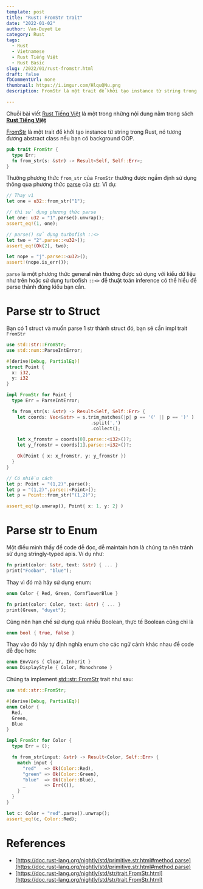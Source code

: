 ```yaml
---
template: post
title: "Rust: FromStr trait"
date: "2022-01-02"
author: Van-Duyet Le
category: Rust
tags:
  - Rust
  - Vietnamese
  - Rust Tiếng Việt
  - Rust Basic
slug: /2022/01/rust-fromstr.html
draft: false
fbCommentUrl: none
thumbnail: https://i.imgur.com/HlquQNu.png
description: FromStr là một trait để khởi tạo instance từ string trong Rust, nó tương đương abstract class nếu bạn có background OOP.

---
```


<div class="noti">Chuỗi bài viết <a href="/tag/rust-tiếng-việt/">Rust Tiếng Việt</a> là một trong những nội dung nằm trong sách <a href="https://rust-tieng-viet.github.io/?utm_source=blog.duyet.net&utm_medium=post&utm_campaign=launch_rust_tieng_viet" target="_blank"><strong>Rust Tiếng Việt</strong></a></div>

[FromStr](https://doc.rust-lang.org/std/str/trait.FromStr.html) là một trait để khởi tạo instance từ string trong Rust, 
nó tương đương abstract class nếu bạn có background OOP.

```rust
pub trait FromStr {
  type Err;
  fn from_str(s: &str) -> Result<Self, Self::Err>;
}
```

Thường phương thức `from_str` của `FromStr` thường được ngầm định 
sử dụng thông qua phương thức [parse](https://doc.rust-lang.org/nightly/std/primitive.str.html#method.parse) 
của [str](https://doc.rust-lang.org/nightly/std/primitive.str.html). Ví dụ:

```rust
// Thay vì
let one = u32::from_str("1");

// thì sử dụng phương thức parse
let one: u32 = "1".parse().unwrap();
assert_eq!(1, one);

// parse() sử dụng turbofish ::<>
let two = "2".parse::<u32>(); 
assert_eq!(Ok(2), two);

let nope = "j".parse::<u32>();
assert!(nope.is_err());
```

`parse` là một phương thức general nên thường được sử dụng với kiểu dữ liệu
như trên hoặc sử dụng turbofish `::<>` để thuật toán inference có thể hiểu 
để parse thành đúng kiểu bạn cần.

# Parse str to Struct

Bạn có 1 struct và muốn parse 1 str thành struct đó, bạn sẽ cần impl trait `FromStr`

```rust
use std::str::FromStr;
use std::num::ParseIntError;

#[derive(Debug, PartialEq)]
struct Point {
  x: i32,
  y: i32
}

impl FromStr for Point {
  type Err = ParseIntError;

  fn from_str(s: &str) -> Result<Self, Self::Err> {
    let coords: Vec<&str> = s.trim_matches(|p| p == '(' || p == ')' )
                               .split(',')
                               .collect();

    let x_fromstr = coords[0].parse::<i32>()?;
    let y_fromstr = coords[1].parse::<i32>()?;

    Ok(Point { x: x_fromstr, y: y_fromstr })
  }
}

// Có nhiều cách
let p: Point = "(1,2)".parse();
let p = "(1,2)".parse::<Point>();
let p = Point::from_str("(1,2)");

assert_eq!(p.unwrap(), Point{ x: 1, y: 2} )
```

# Parse str to Enum

Một điều mình thấy để code dễ đọc, dễ maintain hơn là chúng ta nên tránh sử dụng stringly-typed apis. Ví dụ như:

```rust
fn print(color: &str, text: &str) { ... }
print("Foobar", "blue");
```

Thay vì đó mà hãy sử dụng enum:

```rust
enum Color { Red, Green, CornflowerBlue }

fn print(color: Color, text: &str) { ... }
print(Green, "duyet");
```

Cũng nên hạn chế sử dụng quá nhiều Boolean, thực tế Boolean cũng chỉ là 

```rust
enum bool { true, false }
```

Thay vào đó hãy tự định nghĩa enum cho các ngữ cảnh khác nhau để code dễ đọc hơn:

```rust
enum EnvVars { Clear, Inherit }
enum DisplayStyle { Color, Monochrome } 
```

Chúng ta implement [std::str::FromStr](https://doc.rust-lang.org/std/str/trait.FromStr.html) trait như sau:

```rust
use std::str::FromStr;

#[derive(Debug, PartialEq)]
enum Color {
  Red,
  Green,
  Blue
}

impl FromStr for Color {
  type Err = ();

  fn from_str(input: &str) -> Result<Color, Self::Err> {
    match input {
      "red"   => Ok(Color::Red),
      "green" => Ok(Color::Green),
      "blue"  => Ok(Color::Blue),
      _       => Err(()),
    }
  }
}

let c: Color = "red".parse().unwrap();
assert_eq!(c, Color::Red);
```

# References

- [https://doc.rust-lang.org/nightly/std/primitive.str.html#method.parse](https://doc.rust-lang.org/nightly/std/primitive.str.html#method.parse)
- [https://doc.rust-lang.org/nightly/std/str/trait.FromStr.html](https://doc.rust-lang.org/nightly/std/str/trait.FromStr.html)
